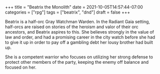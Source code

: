 +++
title = "Beatrix the Monolith"
date = 2021-10-05T14:57:44-07:00
categories = ["rpg"]
tags = ["beatrix", "dnd"]
draft = false
+++

Beatrix is a half-orc Gray Watchman Warden. In the Radiant Gaia setting,
half-orcs are raised on stories of the heroism and valor of their orc ancestors,
and Beatrix aspires to this. She believes strongly in the value of law and
order, and had a promising career in the city watch before she had to give it up
in order to pay off a gambling debt her lousy brother had built up.

She is a competent warrior who focuses on utilizing her strong defense to
protect other members of the party, keeping the enemy off balance and focused on
her.
